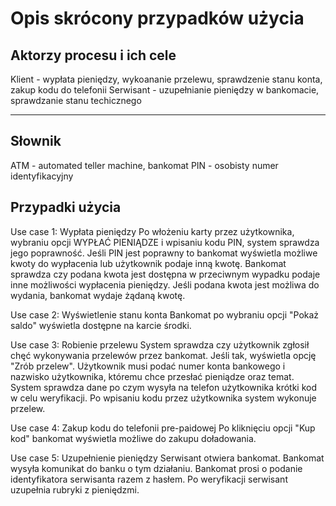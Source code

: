 
Opis skrócony przypadków użycia
===============================

Aktorzy procesu i ich cele
--------------------------

Klient - wypłata pieniędzy, wykoananie przelewu, sprawdzenie stanu konta, zakup kodu do telefonii
Serwisant	 - uzupełnianie pieniędzy w bankomacie, sprawdzanie stanu techicznego
----------- -----------------------------

Słownik
-------
ATM - automated teller machine, bankomat
PIN - osobisty numer identyfikacyjny

Przypadki użycia
----------------

Use case 1: Wypłata pieniędzy
Po włożeniu karty przez użytkownika, wybraniu opcji WYPŁAĆ PIENIĄDZE i wpisaniu kodu PIN, system sprawdza jego poprawność. Jeśli PIN  jest poprawny to bankomat wyświetla możliwe kwoty do wypłacenia lub użytkownik podaje inną kwotę. Bankomat sprawdza czy podana kwota jest dostępna w przeciwnym wypadku podaje inne możliwości wypłacenia pieniędzy. Jeśli podana kwota jest możliwa do wydania, bankomat wydaje żądaną kwotę. 

Use case 2: Wyświetlenie stanu konta
Bankomat po wybraniu opcji "Pokaż saldo" wyświetla dostępne na karcie środki.

Use case 3: Robienie przelewu
System sprawdza czy użytkownik zgłosił chęć wykonywania przelewów przez bankomat. Jeśli tak, wyświetla opcję "Zrób przelew". Użytkownik musi podać numer konta bankowego i nazwisko użytkownika, któremu chce przesłać pieniądze oraz temat. System sprawdza dane po czym wysyła na telefon użytkownika krótki kod w celu weryfikacji. Po wpisaniu kodu przez użytkownika system wykonuje przelew.

Use case 4: Zakup kodu do telefonii pre-paidowej
Po kliknięciu opcji "Kup kod" bankomat wyświetla możliwe do zakupu doładowania.

Use case 5: Uzupełnienie pieniędzy
Serwisant otwiera bankomat. Bankomat wysyła komunikat do banku o tym działaniu. Bankomat prosi o podanie identyfikatora serwisanta razem z hasłem. Po weryfikacji serwisant uzupełnia rubryki z pieniędzmi.